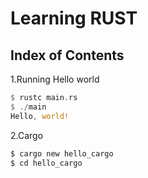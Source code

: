 # Learning RUST

## Index of Contents

1.Running Hello world

```rust
$ rustc main.rs
$ ./main
Hello, world!
```

2.Cargo

```bash
$ cargo new hello_cargo
$ cd hello_cargo
```
